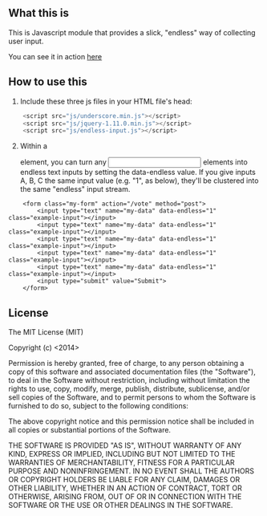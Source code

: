 ## What this is

This is Javascript module that provides a slick, "endless" way of collecting user input.

You can see it in action [here](http://www.jylcreations.com/endless-input)

## How to use this

1. Include these three js files in your HTML file's head:
```javascript
	<script src="js/underscore.min.js"></script>
	<script src="js/jquery-1.11.0.min.js"></script>
	<script src="js/endless-input.js"></script>
```

2. Within a <form></form> element, you can turn any <input type="text"> elements into
endless text inputs by setting the data-endless value. If you give inputs A, B, C the same
input value (e.g. "1", as below), they'll be clustered into the same "endless" input stream.

```
	<form class="my-form" action="/vote" method="post">
		<input type="text" name="my-data" data-endless="1" class="example-input"></input>
		<input type="text" name="my-data" data-endless="1" class="example-input"></input>
		<input type="text" name="my-data" data-endless="1" class="example-input"></input>
		<input type="text" name="my-data" data-endless="1" class="example-input"></input>
		<input type="text" name="my-data" data-endless="1" class="example-input"></input>
		<input type="submit" value="Submit">
	</form>
```

## License

The MIT License (MIT)

Copyright (c) <2014> <Jimmy Li>

Permission is hereby granted, free of charge, to any person obtaining a copy
of this software and associated documentation files (the "Software"), to deal
in the Software without restriction, including without limitation the rights
to use, copy, modify, merge, publish, distribute, sublicense, and/or sell
copies of the Software, and to permit persons to whom the Software is
furnished to do so, subject to the following conditions:

The above copyright notice and this permission notice shall be included in
all copies or substantial portions of the Software.

THE SOFTWARE IS PROVIDED "AS IS", WITHOUT WARRANTY OF ANY KIND, EXPRESS OR
IMPLIED, INCLUDING BUT NOT LIMITED TO THE WARRANTIES OF MERCHANTABILITY,
FITNESS FOR A PARTICULAR PURPOSE AND NONINFRINGEMENT. IN NO EVENT SHALL THE
AUTHORS OR COPYRIGHT HOLDERS BE LIABLE FOR ANY CLAIM, DAMAGES OR OTHER
LIABILITY, WHETHER IN AN ACTION OF CONTRACT, TORT OR OTHERWISE, ARISING FROM,
OUT OF OR IN CONNECTION WITH THE SOFTWARE OR THE USE OR OTHER DEALINGS IN
THE SOFTWARE.